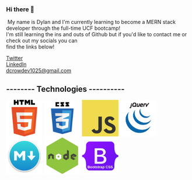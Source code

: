 ### Hi there 👋
​
My name is Dylan and I'm currently learning to become a MERN stack developer through the full-time UCF bootcamp!  
I'm still learning the ins and outs of Github but if you'd like to contact me or check out my socials you can  
find the links below!
​

[Twitter](https://twitter.com/dcrowdev)  
[LinkedIn](https://www.linkedin.com/in/dylan-crowley-3974b8252/)  
dcrowdev1025@gmail.com


## -------- Technologies ----------

<p float="left">
  <img src="./images/html.png" width="100" />
  <img src="./images/css3.png" width="100" />
  <img src="./images/JavaScript-logo.png" width="100" />
  <img src="./images/jquery.png" width="100" />
  <img src="./images/markdown-logo.png" width="100" />
  <img src="./images/node-logo.png" width="100" />
  <img src="./images/bootstrap-logo1.png" width="100" />
</p>
